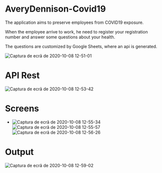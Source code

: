 # AveryDennison-Covid19

The application aims to preserve employees from COVID19 exposure.

When the employee arrive to work, he need to register your registration number and answer some questions about your health.

The questions are customized by Google Sheets, where an api is generated.

![Captura de ecrã de 2020-10-08 12-51-01](https://user-images.githubusercontent.com/60005589/95482946-0b3fa780-0965-11eb-9eef-3fec52ab3257.png)

# API Rest

![Captura de ecrã de 2020-10-08 12-53-42](https://user-images.githubusercontent.com/60005589/95483261-65406d00-0965-11eb-8695-87b6312152fb.png)

# Screens
  - ![Captura de ecrã de 2020-10-08 12-55-34](https://user-images.githubusercontent.com/60005589/95483551-be100580-0965-11eb-9180-0e9e360b478c.png)
  ![Captura de ecrã de 2020-10-08 12-55-57](https://user-images.githubusercontent.com/60005589/95483561-c0725f80-0965-11eb-8442-b7560e7662e9.png)
  ![Captura de ecrã de 2020-10-08 12-56-26](https://user-images.githubusercontent.com/60005589/95483566-c36d5000-0965-11eb-8e32-2b672054d32a.png)
  
# Output

![Captura de ecrã de 2020-10-08 12-59-02](https://user-images.githubusercontent.com/60005589/95483815-134c1700-0966-11eb-8b62-4a99bd09ba94.png)
